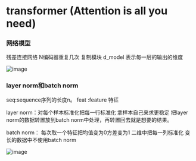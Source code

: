 # transformer (Attention is all you need)

### 网络模型
残差连接网络 N编码器重复几次 复制模块 d_model 表示每一层的输出的维度

![image](https://github.com/iiiLayone/base-of-mgbert/blob/main/images/transformer.png)



### layer norm和batch norm  
seq:sequence序列的长度n。 feat :feature 特征 


layer norm：对每个样本标准化把每一行标准化 拿样本自己来求更稳定  把layer norm的数据转置放到batch norm中处理，再转置回去就是想要的结果。

batch norm： 每次取一个特征把均值变为0方差变为1 二维中把每一列标准化 变长的数据中不使用batch norm 

![image](https://github.com/iiiLayone/base-of-mgbert/blob/main/images/layernorm%2Cbatchnorm.png)
